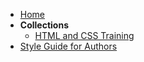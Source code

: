 - [Home](home.md)
- **Collections**
	- [HTML and CSS Training](html-css-home)
- [Style Guide for Authors](authors-style-guide.md)
